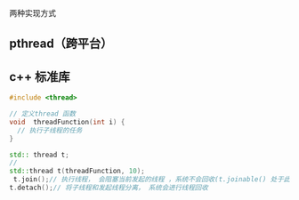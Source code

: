 两种实现方式 

## pthread（跨平台）




## c++ 标准库 
```c++
#include <thread>

// 定义thread 函数 
void  threadFunction(int i) {
  // 执行子线程的任务
}

std:: thread t;
// 
std::thread t(threadFunction, 10);
 t.join();// 执行线程， 会阻塞当前发起的线程 ，系统不会回收(t.joinable() 处于此状态，系统会报异常)
t.detach();// 将子线程和发起线程分离， 系统会进行线程回收
```


























